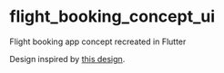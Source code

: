 # flight_booking_concept_ui

Flight booking app concept recreated in Flutter

Design inspired by [this design](https://dribbble.com/shots/13985451-Micro-interaction-Emirates-Airlines).
